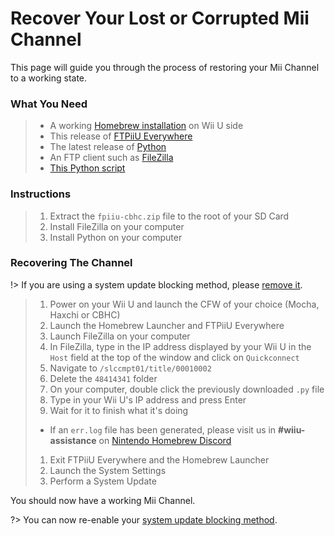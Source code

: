 # Recover Your Lost or Corrupted Mii Channel

This page will guide you through the process of restoring your Mii Channel to a working state.

### What You Need

> - A working [Homebrew installation](introduction) on Wii U side
> - This release of [FTPiiU Everywhere](http://wiiubru.com/appstore/#/app/fpiiu-cbhc)
> - The latest release of [Python](https://www.python.org/downloads/)
> - An FTP client such as [FileZilla](https://filezilla-project.org/download.php?type=client)
> - [This Python script](/file/overwrite-wiiu-titlehash.py)

### Instructions

> 1. Extract the `fpiiu-cbhc.zip` file to the root of your SD Card
> 1. Install FileZilla on your computer
> 1. Install Python on your computer

### Recovering The Channel

!> If you are using a system update blocking method, please [remove it](unblock-updates).

> 1. Power on your Wii U and launch the CFW of your choice (Mocha, Haxchi or CBHC)
> 1. Launch the Homebrew Launcher and FTPiiU Everywhere
> 1. Launch FileZilla on your computer
> 1. In FileZilla, type in the IP address displayed by your Wii U in the `Host` field at the top of the window and click on `Quickconnect`
> 1. Navigate to `/slccmpt01/title/00010002`
> 1. Delete the `48414341` folder
> 1. On your computer, double click the previously downloaded `.py` file
> 1. Type in your Wii U's IP address and press Enter
> 1. Wait for it to finish what it's doing
>  - If an `err.log` file has been generated, please visit us in **#wiiu-assistance** on [Nintendo Homebrew Discord](https://discord.gg/C29hYvh)
> 1. Exit FTPiiU Everywhere and the Homebrew Launcher
> 1. Launch the System Settings
> 1. Perform a System Update

You should now have a working Mii Channel.

?> You can now re-enable your [system update blocking method](block-updates).
